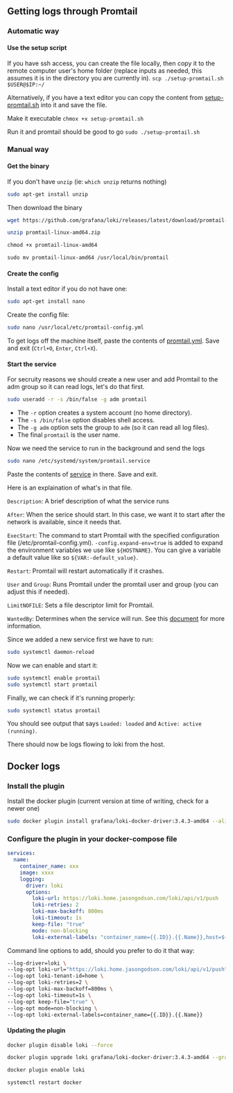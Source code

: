 ## Getting logs through Promtail

### Automatic way

#### Use the setup script
If you have ssh access, you can create the file locally, then copy it to the remote computer user's home folder (replace inputs as needed, this assumes it is in the directory you are currently in).
`scp ./setup-promtail.sh $USER@$IP:~/`

Alternatively, if you have a text editor you can copy the content from [setup-promtail.sh](setup-promtail.sh) into it and save the file.

Make it executable
`chmox +x setup-promtail.sh`

Run it and promtail should be good to go
`sudo ./setup-promtail.sh`

### Manual way

#### Get the binary

If you don't have `unzip` (ie: `which unzip` returns nothing)
```bash
sudo apt-get install unzip
```

Then download the binary
```bash
wget https://github.com/grafana/loki/releases/latest/download/promtail-linux-amd64.zip

unzip promtail-linux-amd64.zip

chmod +x promtail-linux-amd64

sudo mv promtail-linux-amd64 /usr/local/bin/promtail
```

#### Create the config

Install a text editor if you do not have one:
```bash
sudo apt-get install nano
```

Create the config file:
```bash
sudo nano /usr/local/etc/promtail-config.yml
```

To get logs off the machine itself, paste the contents of [promtail.yml](./promtail.yml). Save and exit (`Ctrl+O`, `Enter`, `Ctrl+X`).

#### Start the service

For secruity reasons we should create a new user and add Promtail to the adm group so it can read logs, let's do that first.
```bash
sudo useradd -r -s /bin/false -g adm promtail
```

- The `-r` option creates a system account (no home directory).
- The `-s /bin/false` option disables shell access.
- The `-g adm` option sets the group to `adm` (so it can read all log files).
- The final `promtail` is the user name.


Now we need the service to run in the background and send the logs
```bash
sudo nano /etc/systemd/system/promtail.service
```

Paste the contents of [service](./service) in there. Save and exit.

Here is an explaination of what's in that file.


`Description`: A brief description of what the service runs

`After`: When the serice should start. In this case, we want it to start after the network is available, since it needs that.

`ExecStart`: The command to start Promtail with the specified configuration file (/etc/promtail-config.yml). `-config.expand-env=true` is added to expand the environment variables we use like `${HOSTNAME}`. You can give a variable a default value like so `${VAR:-default_value}`.

`Restart`: Promtail will restart automatically if it crashes.

`User` and `Group`: Runs Promtail under the promtail user and group (you can adjust this if needed).

`LimitNOFILE`: Sets a file descriptor limit for Promtail.

`WantedBy`: Determines when the service will run. See this [document](./../docs/system-service-wantedby.md) for more information.

Since we added a new service first we have to run:
```bash
sudo systemctl daemon-reload
```

Now we can enable and start it:
```bash
sudo systemctl enable promtail
sudo systemctl start promtail
```

Finally, we can check if it's running properly:
```bash
sudo systemctl status promtail
```

You should see output that says `Loaded: loaded` and `Active: active (running)`.

There should now be logs flowing to loki from the host.
 
## Docker logs

### Install the plugin
Install the docker plugin (current version at time of writing, check for a newer one)
```bash
sudo docker plugin install grafana/loki-docker-driver:3.4.3-amd64 --alias loki --grant-all-permissions
```

### Configure the plugin in your docker-compose file
```yaml
services:
  name:
    container_name: xxx
    image: xxxx
    logging:
      driver: loki
      options:
        loki-url: https://loki.home.jasongodson.com/loki/api/v1/push
        loki-retries: 2
        loki-max-backoff: 800ms
        loki-timeout: 1s
        keep-file: "true"
        mode: non-blocking
        loki-external-labels: "container_name={{.ID}}.{{.Name}},host=${HOSTNAME}"
```

Command line options to add, should you prefer to do it that way:
```bash
--log-driver=loki \
--log-opt loki-url="https://loki.home.jasongodson.com/loki/api/v1/push" \
--log-opt loki-tenant-id=home \
--log-opt loki-retries=2 \
--log-opt loki-max-backoff=800ms \
--log-opt loki-timeout=1s \
--log-opt keep-file="true" \
--log-opt mode=non-blocking \
--log-opt loki-external-labels=container_name={{.ID}}.{{.Name}}
```

#### Updating the plugin
```bash
docker plugin disable loki --force

docker plugin upgrade loki grafana/loki-docker-driver:3.4.3-amd64 --grant-all-permissions

docker plugin enable loki

systemctl restart docker
```